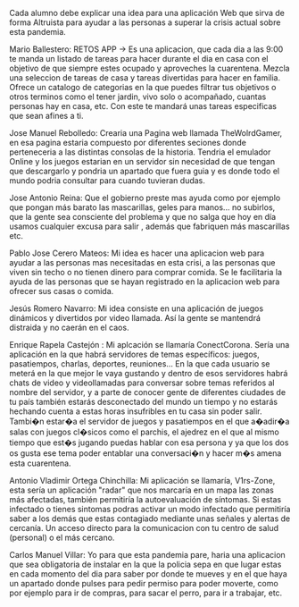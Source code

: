 Cada alumno debe explicar una idea para una aplicación Web que sirva de forma Altruista para ayudar a las personas a superar la crisis actual sobre esta pandemia.

Mario Ballestero: RETOS APP -> Es una aplicacion, que cada dia a las 9:00 te manda un listado de tareas 
para hacer durante el dia en casa con el objetivo de que siempre estes ocupado y 
aproveches la cuarentena. Mezcla una seleccion de tareas de casa y tareas divertidas 
para hacer en familia. Ofrece un catalogo de categorias en la que puedes filtrar tus 
objetivos o otros terminos como el tener jardin, vivo solo o acompañado, cuantas personas 
hay en casa, etc. Con este te mandará unas tareas especificas que sean afines a ti.

Jose Manuel Rebolledo: Crearia una Pagina web llamada TheWolrdGamer, en esa pagina estaria compuesto
por diferentes seciones donde perteneceria a las distintas consolas de la 
historia. Tendria el emulador Online y los juegos estarian en un servidor
sin necesidad de que tengan que descargarlo y pondria un apartado que 
fuera guia y es donde todo el mundo podria consultar para cuando tuvieran dudas.

Jose Antonio Reina: Que el gobierno preste mas ayuda como por ejemplo que pongan más barato las mascarillas, geles para manos... no subirlos, que la gente sea consciente del problema y que no salga que hoy en día
usamos cualquier excusa para salir , además que fabriquen más mascarillas etc.

Pablo Jose Cerero Mateos: Mi idea es hacer una aplicacion web para ayudar a las personas mas necesitadas en esta crisi, a las personas que viven sin techo o no tienen dinero para 
comprar comida. Se le facilitaria la ayuda de las personas que se hayan registrado en la aplicacion web para ofrecer sus casas o comida.

Jesús Romero Navarro: Mi idea consiste en una aplicación de juegos dinámicos y divertidos por video llamada.
Así la gente se mantendrá distraida y no caerán en el caos.

Enrique Rapela Castejón : Mi aplcación se llamaría ConectCorona. Sería una aplicación en la que habrá servidores de temas específicos: juegos, pasatiempos, charlas, deportes, reuniones... 
En la que cada usuario se meterá en la que mejor le vaya gustando y dentro de esos servidores habrá chats de video y videollamadas para conversar sobre temas referidos al nombre del servidor, y a parte de conocer gente de diferentes ciudades de tu país también estarás desconectado del mundo un tiempo y no estarás hechando cuenta a estas horas insufribles en tu casa sin poder salir. Tambi�n estar�a el servidor de juegos y pasatiempos en el que a�adir�a salas con juegos cl�sicos como el parchis, el ajedrez en el que al mismo tiempo que est�s jugando puedas hablar con esa persona y ya que los dos os gusta ese tema poder entablar una conversaci�n y hacer m�s amena esta cuarentena.

Antonio Vladimir Ortega Chinchilla: Mi aplicación se llamaría, V1rs-Zone, esta sería un aplicación "radar" que nos marcaría en un mapa
las zonas más afectadas, también permitiría la autoevaluación de síntomas. Si estas infectado o tienes sintomas podras activar un modo infectado que permitiría saber a los demás que estas contagiado mediante unas señales y alertas de cercanía. Un acceso directo para la comunicacion con tu centro de salud (personal) o el más cercano.

Carlos Manuel Villar: Yo para que esta pandemia pare, haria una aplicacion que sea obligatoria de instalar en la que la policia sepa en que lugar 
 estas en cada momento del dia para saber por donde te mueves y en el que haya un apartado donde pulses para pedir permiso 
 para poder moverte, como por ejemplo para ir de compras, para sacar el perro, para ir a trabajar, etc.

